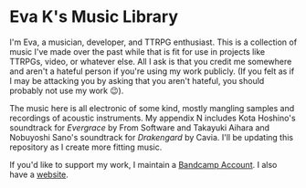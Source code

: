 # Eva K's Music Library

I'm Eva, a musician, developer, and TTRPG enthusiast. This is a collection of music I've made over the past while that is fit for use in projects like TTRPGs, video, or whatever else. All I ask is that you credit me somewhere and aren't a hateful person if you're using my work publicly. (If you felt as if I may be attacking you by asking that you aren't hateful, you should probably not use my work 😉).

The music here is all electronic of some kind, mostly mangling samples and recordings of acoustic instruments. My appendix N includes Kota Hoshino's soundtrack for *Evergrace* by From Software and Takayuki Aihara and Nobuyoshi Sano's soundtrack for *Drakengard* by Cavia. I'll be updating this repository as I create more fitting music.

If you'd like to support my work, I maintain a [Bandcamp Account](https://eva-k.bandcamp.com/). I also have a [website](https://evakmusic.com/).